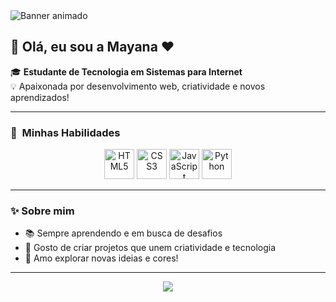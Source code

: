 
<!-- Banner animado ou colorido -->
<img src="https://capsule-render.vercel.app/api?type=waving&color=gradient&height=180&section=header&text=Bem-vinda(o)%20ao%20meu%20GitHub!%20👩‍💻&fontSize=30&fontAlign=50&fontColor=fff" alt="Banner animado"/>

## 👋 Olá, eu sou a Mayana ❤️

🎓 **Estudante de Tecnologia em Sistemas para Internet**  
💡 Apaixonada  por desenvolvimento web, criatividade e novos aprendizados!

---

### 🌈 &nbsp;Minhas Habilidades

<div align="center">
  <img src="https://cdn.jsdelivr.net/gh/devicons/devicon/icons/html5/html5-original.svg" alt="HTML5" width="48" height="48"/>
  <img src="https://cdn.jsdelivr.net/gh/devicons/devicon/icons/css3/css3-original.svg" alt="CSS3" width="48" height="48"/>
  <img src="https://cdn.jsdelivr.net/gh/devicons/devicon/icons/javascript/javascript-original.svg" alt="JavaScript" width="48" height="48"/>
  <img src="https://cdn.jsdelivr.net/gh/devicons/devicon/icons/python/python-original.svg" alt="Python" width="48" height="48"/>
</div>

---

### ✨ Sobre mim

- 📚 Sempre aprendendo e em busca de desafios
- 🚀 Gosto de criar projetos que unem criatividade e tecnologia
- 🎨 Amo explorar novas ideias e cores!

---

<!-- Se quiser, adicione projetos, redes sociais ou outras informações aqui! -->

<p align="center">
  <img src="https://capsule-render.vercel.app/api?type=waving&color=gradient&height=120&section=footer"/>
</p>

